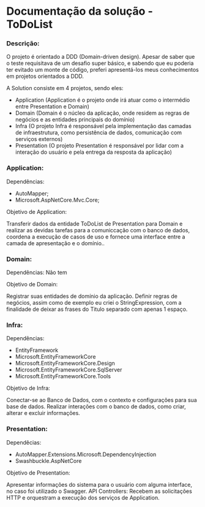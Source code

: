 <h1>Documentação da solução - ToDoList</h1>

<h3>Descrição:</h3>

O projeto é orientado a DDD (Domain-driven design). Apesar de saber que o teste requisitava de um desafio super básico, e sabendo que eu poderia ter evitado um monte de código, preferi apresentá-los meus conhecimentos em projetos orientados a DDD.

A Solution consiste em 4 projetos, sendo eles:

- Application (Application é o projeto onde irá atuar como o intermédio entre Presentation e Domain)
- Domain (Domain é o núcleo da aplicação, onde residem as regras de negócios e as entidades principais do domínio)
- Infra (O projeto Infra é responsável pela implementação das camadas de infraestrutura, como persistência de dados, comunicação com serviços externos)
- Presentation (O projeto Presentation é responsável por lidar com a interação do usuário e pela entrega da resposta da aplicação)

<h3>Application:</h3>

Dependências:
- AutoMapper;
- Microsoft.AspNetCore.Mvc.Core;

Objetivo de Application:

Transferir dados da entidade ToDoList de Presentation para Domain e realizar as devidas tarefas para a comuniccação com o banco de dados, coordena a execução de casos de uso e fornece uma interface entre a camada de apresentação e o domínio..

<h3>Domain:</h3>

Dependências: Não tem

Objetivo de Domain:

Registrar suas entidades de domínio da aplicação. Definir regras de negócios, assim como de exemplo eu criei o StringExpression, com a finalidade de deixar as frases do Titulo separado com apenas 1 espaço.

<h3>Infra:</h3>

Dependências:
- EntityFramework
- Microsoft.EntityFrameworkCore
- Microsoft.EntityFrameworkCore.Design
- Microsoft.EntityFrameworkCore.SqlServer
- Microsoft.EntityFrameworkCore.Tools

Objetivo de Infra:

Conectar-se ao Banco de Dados, com o contexto e configurações para sua base de dados. Realizar interações com o banco de dados, como criar, alterar e excluir informações.

<h3>Presentation:</h3>

Dependêcias:
- AutoMapper.Extensions.Microsoft.DependencyInjection
- Swashbuckle.AspNetCore

Objetivo de Presentation:

Apresentar informações do sistema para o usuário com alguma interface, no caso foi utilizado o Swagger. API Controllers: Recebem as solicitações HTTP e orquestram a execução dos serviços de Application.
